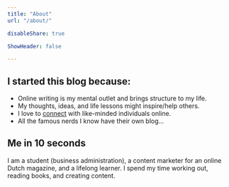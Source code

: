```yaml
---
title: "About"
url: "/about/"

disableShare: true

ShowHeader: false

---
```






## I started this blog because:

- Online writing is my mental outlet and brings structure to my life.
- My thoughts, ideas, and life lessons might inspire/help others.
- I love to [connect](https://www.larstendolle.com/contact/) with like-minded individuals online. 
- All the famous nerds I know have their own blog...

## Me in 10 seconds

I am a student (business administration), a content marketer for an online Dutch magazine, and a lifelong learner. I spend my time working out, reading books, and creating content.

